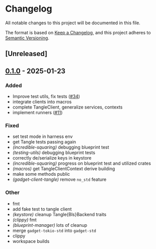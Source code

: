 # Changelog

All notable changes to this project will be documented in this file.

The format is based on [Keep a Changelog](https://keepachangelog.com/en/1.0.0/),
and this project adheres to [Semantic Versioning](https://semver.org/spec/v2.0.0.html).

## [Unreleased]

## [0.1.0](https://github.com/tangle-network/gadget/releases/tag/gadget-client-tangle-v0.1.0) - 2025-01-23

### Added

- Improve test utils, fix tests ([#34](https://github.com/tangle-network/gadget/pull/34))
- integrate clients into macros
- complete TangleClient, generalize services, contexts
- implement runners ([#11](https://github.com/tangle-network/gadget/pull/11))

### Fixed

- set test mode in harness env
- get Tangle tests passing again
- *(incredible-squaring)* debugging blueprint test
- *(testing-utils)* debugging blueprint tests
- correctly de/serialize keys in keystore
- *(incredible-squaring)* progress on blueprint test and utilized crates
- *(macros)* get TangleClientContext derive building
- make some methods public
- *(gadget-client-tangle)* remove `no_std` feature

### Other

- fmt
- add fake test to tangle client
- *(keystore)* cleanup Tangle{Bls}Backend traits
- *(clippy)* fmt
- *(blueprint-manager)* lots of cleanup
- merge `gadget-tokio-std` into `gadget-std`
- clippy
- workspace builds
